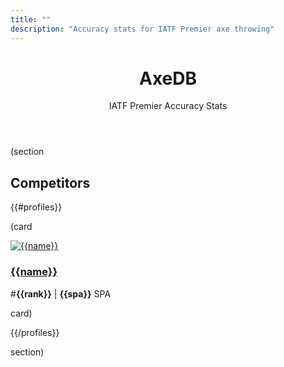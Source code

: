 ```yaml
---
title: ""
description: "Accuracy stats for IATF Premier axe throwing"
---
```


<header class="text-center">
  <h1 class="huge">AxeDB</h1>
  <p>IATF Premier Accuracy Stats</p>
</header>

(section

## Competitors

{{#profiles}}

(card

<div class="grid stack auto-fill-auto items-y-center">
  <div>
    <a href="/{{profileId}}">
      <img alt="{{name}}" src="/{{profileId}}.webp" class="size100">
    </a>
  </div>
  <div>
    <h3>
      <a href="/{{profileId}}">{{name}}</a>
    </h3>
  </div>
  <div>
    <p>#<strong>{{rank}}</strong> | <strong>{{spa}}</strong> SPA</p>
  </div>
</div>

card)

{{/profiles}}

section)